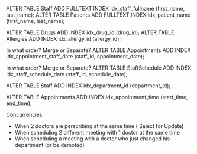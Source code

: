 
<!-- Create Full text Indexes for staff full names and patient names -->

ALTER TABLE Staff ADD FULLTEXT INDEX idx_staff_fullname (first_name, last_name);
ALTER TABLE Patients ADD FULLTEXT INDEX idx_patient_name (first_name, last_name);

<!-- Create index for drugs, allergies (using ids) -->
ALTER TABLE Drugs ADD INDEX idx_drug_id (drug_id);
ALTER TABLE Allergies ADD INDEX idx_allergy_id (allergy_id);


<!-- Appointment Dates (Appointments) Staffid(Appointments) -->
In what order? 
Merge or Separate? 
ALTER TABLE Appointments ADD INDEX idx_appointment_staff_date (staff_id, appointment_date);


<!-- Staffid( Staff Schedule) ScheduleDate(Staff Schedule) -->
In what order? 
Merge or Separate? 
ALTER TABLE StaffSchedule ADD INDEX idx_staff_schedule_date (staff_id, schedule_date);
 

<!-- DepartmentId (Staff)  -->
ALTER TABLE Staff ADD INDEX idx_department_id (department_id);
 
<!-- Appointments Endtime Starttime (Appointments) -->
ALTER TABLE Appointments ADD INDEX idx_appointment_time (start_time, end_time);


Concurrencies:
- When 2 doctors are perscribing at the same time ( Select for Update)
- When scheduling 2 different meeting with 1 doctor at the same time
- When scheduling a meeting with a doctor who just changed his department (or be demoted)

